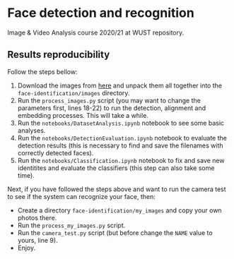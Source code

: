 # Face detection and recognition
Image &amp; Video Analysis course 2020/21 at WUST repository.

## Results reproducibility
Follow the steps bellow:
1. Download the images from [here](https://drive.google.com/drive/folders/0B7EVK8r0v71peklHb0pGdDl6R28) and unpack them all together into the `face-identification/images` directory.
2. Run the `process_images.py` script (you may want to change the parameters first, lines 18-22) to run the detection, alignment and embedding processes. This will take a while.
3. Run the `notebooks/DatasetAnalysis.ipynb` notebook to see some basic analyses. 
4. Run the `notebooks/DetectionEvaluation.ipynb` notebook to evaluate the detection results (this is necessary to find and save the filenames with correctly detected faces).
5. Run the `notebooks/Classification.ipynb` notebook to fix and save new identitites and evaluate the classifiers (this step can also take some time).

Next, if you have followed the steps above and want to run the camera test to see if the system can recognize your face, then:
* Create a directory `face-identification/my_images` and copy your own photos there.
* Run the `process_my_images.py` script.
* Run the `camera_test.py` script (but before change the `NAME` value to yours, line 9). 
* Enjoy.
